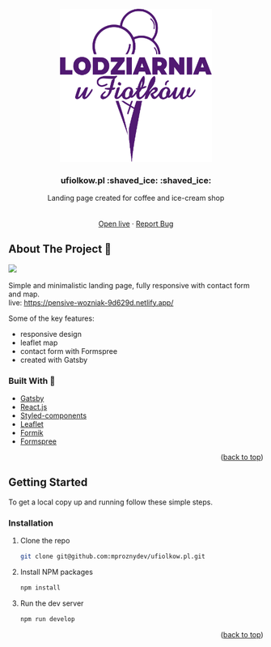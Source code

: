 <div id="top"></div>

<br />
<div align="center">
  <a href="https://pensive-wozniak-9d629d.netlify.app/">
    <img src="https://raw.githubusercontent.com/mproznydev/ufiolkow.pl/42436e83b6abb37371027f1ddd9e4b41ab779944/src/assets/images/icons/logo.svg?token=AR7QJQF4VKUA2X4MYZRIYRLBZGWNU" alt="Logo" width="300">
  </a>

  <h3 align="center">ufiolkow.pl :shaved_ice: :shaved_ice:</h3>

  <p align="center">
   Landing page created for coffee and ice-cream shop 
    <br />
    <br />
    <br />
    <a href="https://pensive-wozniak-9d629d.netlify.app/">Open live</a>
    ·
    <a href="https://github.com/mproznydev/ufiolkow.pl/issues">Report Bug</a>
  </p>
</div>

## About The Project :ice_cream:

![](https://github.com/mproznydev/ufiolkow.pl/blob/master/src/assets/demo/demo.webp)

Simple and minimalistic landing page, fully responsive with contact form and map.
<br/>
live: https://pensive-wozniak-9d629d.netlify.app/

Some of the key features:

- responsive design 
- leaflet map
- contact form with Formspree
- created with Gatsby

### Built With :hammer:

- [Gatsby](https://www.gatsbyjs.com/)
- [React.js](https://reactjs.org/)
- [Styled-components](https://styled-components.com/)
- [Leaflet](https://leafletjs.com/)
- [Formik](https://formik.org/)
- [Formspree](https://formspree.io/)


<p align="right">(<a href="#top">back to top</a>)</p>

## Getting Started

To get a local copy up and running follow these simple steps.

### Installation

1. Clone the repo
   ```sh
   git clone git@github.com:mproznydev/ufiolkow.pl.git
   ```
2. Install NPM packages
   ```sh
   npm install
   ```
3. Run the dev server
   ```sh
   npm run develop
   ```

<p align="right">(<a href="#top">back to top</a>)</p



